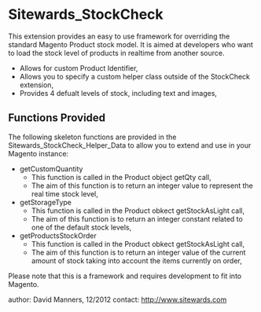 Sitewards_StockCheck
=======

This extension provides an easy to use framework for overriding the standard Magento Product stock model.
It is aimed at developers who want to load the stock level of products in realtime from another source.
* Allows for custom Product Identifier,
* Allows you to specify a custom helper class outside of the StockCheck extension,
* Provides 4 defualt levels of stock, including text and images,

Functions Provided
------------------

The following skeleton functions are provided in the Sitewards_StockCheck_Helper_Data to allow you to extend and use in your Magento instance:
* getCustomQuantity
	* This function is called in the Product object getQty call,
	* The aim of this function is to return an integer value to represent the real time stock level,
* getStorageType
	* This function is called in the Product obkect getStockAsLight call,
	* The aim of this function is to return an integer constant related to one of the default stock levels,
* getProductsStockOrder
	* This function is called in the Product obkect getStockAsLight call,
	* The aim of this function is to return an integer value of the current amount of stock taking into account the items currently on order,

Please note that this is a framework and requires development to fit into Magento.

author: David Manners, 12/2012
contact: http://www.sitewards.com